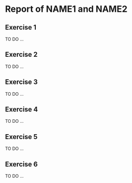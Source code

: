 # Report of NAME1 and NAME2

## Exercise 1

TO DO ...

## Exercise 2

TO DO ...

## Exercise 3

TO DO ...

## Exercise 4

TO DO ...

## Exercise 5

TO DO ...

## Exercise 6

TO DO ...
